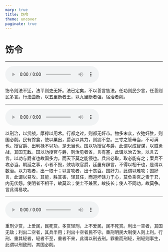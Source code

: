 ```yaml
---
marp: true
title: 饬令
theme: uncover
paginate: true
---
```


# 饬令

---

![](assets/audios/53/1.mp3)

饬令则法不迁，法平则吏无奸。法已定矣，不以善言售法。任功则民少言，任善则民多言。行法曲断，以五里断者王，以九里断者强，宿治者削。

---

![](assets/audios/53/2.mp3)

以刑治，以赏战，厚禄以用术。行都之过，则都无奸市。物多末众，农弛奸胜，则国必削。民有馀食，使以粟出，爵必以其力，则震不怠。三寸之管毋当，不可满也。授官爵、出利禄不以功，是无当也。国以功授官与爵，此谓以成智谋，以威勇战，其国无敌。国以功授官与爵，则治见者省，言有塞，此谓以治去治，以言去言。以功与爵者也故国多力，而天下莫之能侵也。兵出必取，取必能有之；案兵不攻必当。朝廷之事，小者不毁，效功取官爵，廷虽有辟言，不得以相干也，是谓以数治。以力攻者，出一取十；以言攻者，出十丧百。国好力，此谓以难攻；国好言，此谓以易攻。其能，胜其害，轻其任，而道坏馀力于心，莫负乘宫之责于君，内无伏怨，使明者不相干，故莫讼；使士不兼官，故技长；使人不同功，故莫争。言此谓易攻。

---

![](assets/audios/53/3.mp3)

重刑少赏，上爱民，民死赏。多赏轻刑，上不爱民，民不死赏。利出一空者，其国无敌；利出二空者，其兵半用；利出十空者民不守。重刑明民大制使人则上利。行刑、重其轻者，轻者不至，重者不来，此谓以刑去刑。罪重而刑轻，刑轻则事生，此谓以刑致刑，其国必削。